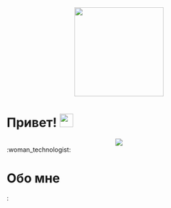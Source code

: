 <div id="header" align="center">
  <img src="https://c.tenor.com/d2unL5ax10EAAAAd/gypsy-fatty-gypsy.gif" height="200px"/>
</div>
<h1>
  Привет!
  <img src="https://media.giphy.com/media/hvRJCLFzcasrR4ia7z/giphy.gif" width="30px"/>
</h1>
<div id="about" align="center">
  <img src="https://thumbs.gfycat.com/WhichMadeupIguanodon-size_restricted.gif"/>
</div>
:woman_technologist: <h1>Обо мне</h1> :
